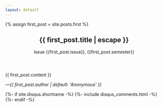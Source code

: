 ```yaml
---
layout: default
---
```


{% assign first_post = site.posts.first %}
<article class="post h-entry" itemscope itemtype="http://schema.org/BlogPosting">

  <header class="post-header">
    <h1 class="post-title p-name" itemprop="name headline">{{ first_post.title | escape }}</h1>
    <p class="post-meta">Issue {{first_post.issue}}, {{first_post.semester}}</p>
  </header>

  <div class="post-content e-content" itemprop="articleBody">
    {{ first_post.content }}
    <p class="author-tag"><em>&mdash;{{ first_post.author | default: 'Anonymous' }}</em></p>
  </div>

  {%- if site.disqus.shortname -%}
    {%- include disqus_comments.html -%}
  {%- endif -%}

  <a class="u-url" href="{{ page.url | relative_url }}" hidden></a>
</article>